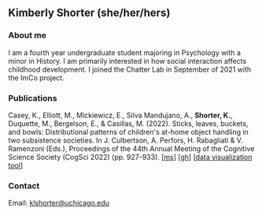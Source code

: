 ## Kimberly Shorter (she/her/hers)

### About me

I am a fourth year undergraduate student majoring in Psychology with a minor in History. I am primarily interested in how social interaction affects childhood development. I joined the Chatter Lab in September of 2021 with the ImCo project.

### Publications
Casey, K., Elliott, M., Mickiewicz, E., Silva Mandujano, A., **Shorter, K.**, Duquette, M., Bergelson, E., & Casillas, M. (2022). Sticks, leaves, buckets, and bowls: Distributional patterns of children's at-home object handling in two subsistence societies. In J. Culbertson, A. Perfors, H. Rabagliati & V. Ramenzoni (Eds.), Proceedings of the 44th Annual Meeting of the Cognitive Science Society (CogSci 2022) (pp. 927-933). [[ms](/lab-publications/Casey_et_al_2022_Sticks_leaves_buckets_bowls_CogSci.pdf)] [[gh](https://github.com/kennedycasey/daylong-object-ids)] [[data visualization tool](https://aclew.shinyapps.io/CogSci-TSE-ROS-objects/)]

### Contact 
Email: klshorter@uchicago.edu
